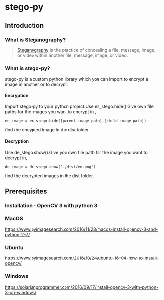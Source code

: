 # stego-py

## Introduction

### What is Steganography?

> [Steganography](https://en.wikipedia.org/wiki/Steganography) is the practice of concealing a file, message, image, or video within another file, message, image, or video.


### What is stego-py?

stego-py is a custom python library which you can import to encrypt a image in another or to decrypt.

#### Encryption

Import stego-py to your python project.Use en_stego.hide().Give own file paths for the images you want to encrypt in ,

```
en_image = en_stego.hide([parent image path],[child image path])
```

find the encypted image in the dist folder.

#### Decryption

Use de_stego.show().Give you own file path for the image you want to decrypt in,

```
de_image = de_stego.show('./dist/en.png')
```

find the decrypted images in the dist folder.


## Prerequisites

### Installation - OpenCV 3 with python 3

### MacOS
https://www.pyimagesearch.com/2016/11/28/macos-install-opencv-3-and-python-2-7/

### Ubuntu
https://www.pyimagesearch.com/2016/10/24/ubuntu-16-04-how-to-install-opencv/

### Windows
https://solarianprogrammer.com/2016/09/17/install-opencv-3-with-python-3-on-windows/

